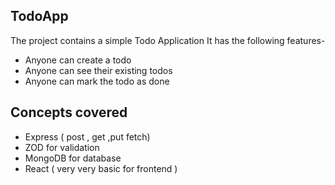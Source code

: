 ## TodoApp
The project contains a simple Todo Application
It has the following features-

- Anyone can create a todo
- Anyone can see their existing todos
- Anyone can mark the todo as done

## Concepts covered

- Express ( post , get ,put fetch)
- ZOD for validation 
- MongoDB for database
- React ( very very basic for frontend )
